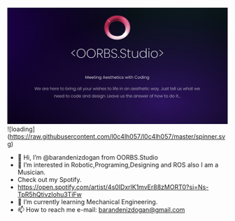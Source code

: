 ![alt text](img.jpg)
![loading] (https://raw.githubusercontent.com/l0c4lh057/l0c4lh057/master/spinner.svg)

- 👋 Hi, I’m @barandenizdogan from OORBS.Studio
- 👀 I’m interested in Robotic,Programing,Designing and ROS also I am a Musician. 
- Check out my Spotify.
- https://open.spotify.com/artist/4s0IDxrlK1mvEr88zMORT0?si=Ns-TpR5hQtivzIohu3TiFw
- 🌱 I’m currently learning Mechanical Engineering.
- 📫 How to reach me e-mail: barandenizdogan@gmail.com


